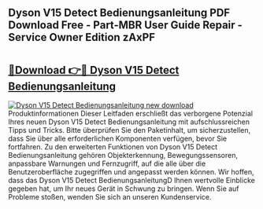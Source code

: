 ## Dyson V15 Detect Bedienungsanleitung PDF Download Free - Part-MBR User Guide Repair - Service Owner Edition zAxPF

# <h2><a href="http://df4a68f.blite.top/?on=Dyson+V15+Detect+Bedienungsanleitung">🔗Download 👉🔴 Dyson V15 Detect Bedienungsanleitung</a></h2>

[![Dyson V15 Detect Bedienungsanleitung new download](https://i.imgur.com/lujVjoI.png)](http://df4a68f.blite.top/?on=Dyson+V15+Detect+Bedienungsanleitung)
Produktinformationen Dieser Leitfaden erschließt das verborgene Potenzial Ihres neuen Dyson V15 Detect Bedienungsanleitung mit aufschlussreichen Tipps und Tricks. Bitte überprüfen Sie den Paketinhalt, um sicherzustellen, dass Sie über alle erforderlichen Komponenten verfügen, bevor Sie fortfahren. Zu den erweiterten Funktionen von Dyson V15 Detect Bedienungsanleitung gehören Objekterkennung, Bewegungssensoren, anpassbare Warnungen und Fernzugriff, auf die alle über die Benutzeroberfläche zugegriffen und angepasst werden können. Wir hoffen, dass das Dyson V15 Detect BedienungsanleitungD Ihnen wertvolle Einblicke gegeben hat, um Ihr neues Gerät in Schwung zu bringen. Wenn Sie auf Probleme stoßen, wenden Sie sich an unseren Kundenservice.
